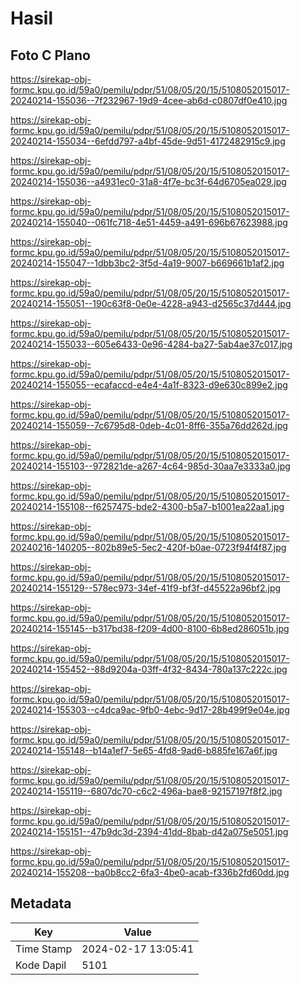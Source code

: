 # Hasil

## Foto C Plano

https://sirekap-obj-formc.kpu.go.id/59a0/pemilu/pdpr/51/08/05/20/15/5108052015017-20240214-155036--7f232967-19d9-4cee-ab6d-c0807df0e410.jpg

https://sirekap-obj-formc.kpu.go.id/59a0/pemilu/pdpr/51/08/05/20/15/5108052015017-20240214-155034--6efdd797-a4bf-45de-9d51-4172482915c9.jpg

https://sirekap-obj-formc.kpu.go.id/59a0/pemilu/pdpr/51/08/05/20/15/5108052015017-20240214-155036--a4931ec0-31a8-4f7e-bc3f-64d6705ea029.jpg

https://sirekap-obj-formc.kpu.go.id/59a0/pemilu/pdpr/51/08/05/20/15/5108052015017-20240214-155040--061fc718-4e51-4459-a491-696b67623988.jpg

https://sirekap-obj-formc.kpu.go.id/59a0/pemilu/pdpr/51/08/05/20/15/5108052015017-20240214-155047--1dbb3bc2-3f5d-4a19-9007-b669661b1af2.jpg

https://sirekap-obj-formc.kpu.go.id/59a0/pemilu/pdpr/51/08/05/20/15/5108052015017-20240214-155051--190c63f8-0e0e-4228-a943-d2565c37d444.jpg

https://sirekap-obj-formc.kpu.go.id/59a0/pemilu/pdpr/51/08/05/20/15/5108052015017-20240214-155033--605e6433-0e96-4284-ba27-5ab4ae37c017.jpg

https://sirekap-obj-formc.kpu.go.id/59a0/pemilu/pdpr/51/08/05/20/15/5108052015017-20240214-155055--ecafaccd-e4e4-4a1f-8323-d9e630c899e2.jpg

https://sirekap-obj-formc.kpu.go.id/59a0/pemilu/pdpr/51/08/05/20/15/5108052015017-20240214-155059--7c6795d8-0deb-4c01-8ff6-355a76dd262d.jpg

https://sirekap-obj-formc.kpu.go.id/59a0/pemilu/pdpr/51/08/05/20/15/5108052015017-20240214-155103--972821de-a267-4c64-985d-30aa7e3333a0.jpg

https://sirekap-obj-formc.kpu.go.id/59a0/pemilu/pdpr/51/08/05/20/15/5108052015017-20240214-155108--f6257475-bde2-4300-b5a7-b1001ea22aa1.jpg

https://sirekap-obj-formc.kpu.go.id/59a0/pemilu/pdpr/51/08/05/20/15/5108052015017-20240216-140205--802b89e5-5ec2-420f-b0ae-0723f94f4f87.jpg

https://sirekap-obj-formc.kpu.go.id/59a0/pemilu/pdpr/51/08/05/20/15/5108052015017-20240214-155129--578ec973-34ef-41f9-bf3f-d45522a96bf2.jpg

https://sirekap-obj-formc.kpu.go.id/59a0/pemilu/pdpr/51/08/05/20/15/5108052015017-20240214-155145--b317bd38-f209-4d00-8100-6b8ed286051b.jpg

https://sirekap-obj-formc.kpu.go.id/59a0/pemilu/pdpr/51/08/05/20/15/5108052015017-20240214-155452--88d9204a-03ff-4f32-8434-780a137c222c.jpg

https://sirekap-obj-formc.kpu.go.id/59a0/pemilu/pdpr/51/08/05/20/15/5108052015017-20240214-155303--c4dca9ac-9fb0-4ebc-9d17-28b499f9e04e.jpg

https://sirekap-obj-formc.kpu.go.id/59a0/pemilu/pdpr/51/08/05/20/15/5108052015017-20240214-155148--b14a1ef7-5e65-4fd8-9ad6-b885fe167a6f.jpg

https://sirekap-obj-formc.kpu.go.id/59a0/pemilu/pdpr/51/08/05/20/15/5108052015017-20240214-155119--6807dc70-c6c2-496a-bae8-92157197f8f2.jpg

https://sirekap-obj-formc.kpu.go.id/59a0/pemilu/pdpr/51/08/05/20/15/5108052015017-20240214-155151--47b9dc3d-2394-41dd-8bab-d42a075e5051.jpg

https://sirekap-obj-formc.kpu.go.id/59a0/pemilu/pdpr/51/08/05/20/15/5108052015017-20240214-155208--ba0b8cc2-6fa3-4be0-acab-f336b2fd60dd.jpg


## Metadata

| Key        | Value               |
| ---------- | ------------------- |
| Time Stamp | 2024-02-17 13:05:41 |
| Kode Dapil | 5101                |




